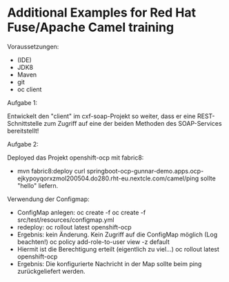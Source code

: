 # Additional Examples for Red Hat Fuse/Apache Camel training

Voraussetzungen:
- (IDE)
- JDK8
- Maven
- git
- oc client

Aufgabe 1:

Entwickelt den "client" im cxf-soap-Projekt so weiter, dass
er eine REST-Schnittstelle zum Zugriff auf eine der beiden
Methoden des SOAP-Services bereitstellt!


Aufgabe 2:

Deployed das Projekt openshift-ocp mit fabric8:

- mvn fabric8:deploy
curl springboot-ocp-gunnar-demo.apps.ocp-ejkypoyqorxzmol200504.do280.rht-eu.nextcle.com/camel/ping
sollte "hello" liefern.

Verwendung der Configmap:
- ConfigMap anlegen: 
oc create -f oc create -f src/test/resources/configmap.yml
- redeploy:
oc rollout latest openshift-ocp
- Ergebnis: kein Änderung. Kein Zugriff auf die ConfigMap möglich (Log beachten!)
oc policy add-role-to-user view -z default
- Hiermit ist die Berechtigung erteilt (eigentlich zu viel...)
oc rollout latest openshift-ocp
- Ergebnis: Die konfigurierte Nachricht in der Map sollte beim ping zurückgeliefert werden.

